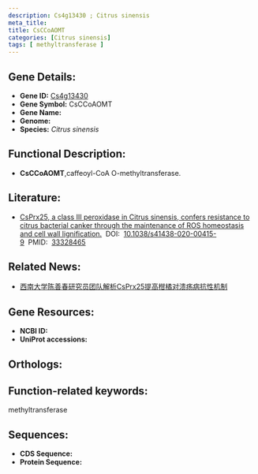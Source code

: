 ```yaml
---
description: Cs4g13430 ; Citrus sinensis
meta_title:
title: CsCCoAOMT
categories: [Citrus sinensis]
tags: [ methyltransferase ]
---
```


## Gene Details:
- **Gene ID:**	[Cs4g13430]()
- **Gene Symbol:** CsCCoAOMT
- **Gene Name:** 
- **Genome:** []()
- **Species:** *Citrus sinensis*

## Functional Description:
   - **CsCCoAOMT**,caffeoyl-CoA O-methyltransferase.

## Literature:
   - [CsPrx25, a class III peroxidase in Citrus sinensis, confers resistance to citrus bacterial canker through the maintenance of ROS homeostasis and cell wall lignification.]( https://academic.oup.com/hr/article/doi/10.1038/s41438-020-00415-9/6445669?login=false#supplementary-data)&nbsp;&nbsp;DOI:&nbsp;&nbsp;[10.1038/s41438-020-00415-9](https://academic.oup.com/hr/article/doi/10.1038/s41438-020-00415-9/6445669?login=false#supplementary-data)&nbsp;&nbsp;PMID:&nbsp;&nbsp;[33328465](https://pubmed.ncbi.nlm.nih.gov/33328465/)

## Related News:
   - [西南大学陈善春研究员团队解析CsPrx25提高柑橘对溃疡病抗性机制](https://mp.weixin.qq.com/s?__biz=MzIyOTY2NDYyNQ==&mid=2247504867&idx=4&sn=b02d72a396d5e983de298fb2e47fcd3a&chksm=e8bda1fddfca28ebc8dafdd578268b2449f50112a5888848e9ff08fae79b54fe991a76d6c8bd&scene=27#wechat_redirect)

## Gene Resources:
- **NCBI ID:** [](https://www.ncbi.nlm.nih.gov/gene/?term=)
- **UniProt accessions:** [](https://www.uniprot.org/uniprotkb//entry)

## Orthologs:


## Function-related keywords:
methyltransferase

## Sequences:
- **CDS Sequence:**
- **Protein Sequence:**

